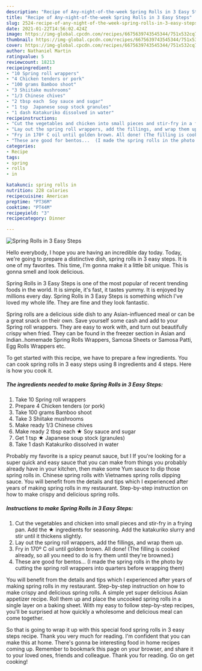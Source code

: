 ```yaml
---
description: "Recipe of Any-night-of-the-week Spring Rolls in 3 Easy Steps"
title: "Recipe of Any-night-of-the-week Spring Rolls in 3 Easy Steps"
slug: 2524-recipe-of-any-night-of-the-week-spring-rolls-in-3-easy-steps
date: 2021-01-22T14:56:02.424Z
image: https://img-global.cpcdn.com/recipes/6675639743545344/751x532cq70/spring-rolls-in-3-easy-steps-recipe-main-photo.jpg
thumbnail: https://img-global.cpcdn.com/recipes/6675639743545344/751x532cq70/spring-rolls-in-3-easy-steps-recipe-main-photo.jpg
cover: https://img-global.cpcdn.com/recipes/6675639743545344/751x532cq70/spring-rolls-in-3-easy-steps-recipe-main-photo.jpg
author: Nathaniel Martin
ratingvalue: 5
reviewcount: 18213
recipeingredient:
- "10 Spring roll wrappers"
- "4 Chicken tenders or pork"
- "100 grams Bamboo shoot"
- "3 Shiitake mushrooms"
- "1/3 Chinese chives"
- "2 tbsp each  Soy sauce and sugar"
- "1 tsp  Japanese soup stock granules"
- "1 dash Katakuriko dissolved in water"
recipeinstructions:
- "Cut the vegetables and chicken into small pieces and stir-fry in a frying pan. Add the ★ ingredients for seasoning. Add the katakuriko slurry and stir until it thickens slightly."
- "Lay out the spring roll wrappers, add the fillings, and wrap them up."
- "Fry in 170º C oil until golden brown. All done! (The filling is cooked already, so all you need to do is fry them until they&#39;re browned.)"
- "These are good for bentos...  (I made the spring rolls in the photo by cutting the spring roll wrappers into quarters before wrapping them)"
categories:
- Recipe
tags:
- spring
- rolls
- in

katakunci: spring rolls in 
nutrition: 228 calories
recipecuisine: American
preptime: "PT36M"
cooktime: "PT44M"
recipeyield: "3"
recipecategory: Dinner

---
```



![Spring Rolls in 3 Easy Steps](https://img-global.cpcdn.com/recipes/6675639743545344/751x532cq70/spring-rolls-in-3-easy-steps-recipe-main-photo.jpg)

Hello everybody, I hope you are having an incredible day today. Today, we're going to prepare a distinctive dish, spring rolls in 3 easy steps. It is one of my favorites. This time, I'm gonna make it a little bit unique. This is gonna smell and look delicious.

Spring Rolls in 3 Easy Steps is one of the most popular of recent trending foods in the world. It is simple, it's fast, it tastes yummy. It is enjoyed by millions every day. Spring Rolls in 3 Easy Steps is something which I've loved my whole life. They are fine and they look fantastic.

Spring rolls are a delicious side dish to any Asian-influenced meal or can be a great snack on their own. Save yourself some cash and add to your Spring roll wrappers. They are easy to work with, and turn out beautifully crispy when fried. They can be found in the freezer section in Asian and Indian..homemade Spring Rolls Wrappers, Samosa Sheets or Samosa Patti, Egg Rolls Wrappers etc.


To get started with this recipe, we have to prepare a few ingredients. You can cook spring rolls in 3 easy steps using 8 ingredients and 4 steps. Here is how you cook it.

<!--inarticleads1-->

##### The ingredients needed to make Spring Rolls in 3 Easy Steps:

1. Take 10 Spring roll wrappers
1. Prepare 4 Chicken tenders (or pork)
1. Take 100 grams Bamboo shoot
1. Take 3 Shiitake mushrooms
1. Make ready 1/3 Chinese chives
1. Make ready 2 tbsp each ★ Soy sauce and sugar
1. Get 1 tsp ★ Japanese soup stock (granules)
1. Take 1 dash Katakuriko dissolved in water


Probably my favorite is a spicy peanut sauce, but I If you&#39;re looking for a super quick and easy sauce that you can make from things you probably already have in your kitchen, then make some Yum sauce to dip those spring rolls in. Chinese spring rolls with Vietnames spring rolls dipping sauce. You will benefit from the details and tips which I experienced after years of making spring rolls in my restaurant. Step-by-step instruction on how to make crispy and delicious spring rolls. 

<!--inarticleads2-->

##### Instructions to make Spring Rolls in 3 Easy Steps:

1. Cut the vegetables and chicken into small pieces and stir-fry in a frying pan. Add the ★ ingredients for seasoning. Add the katakuriko slurry and stir until it thickens slightly.
1. Lay out the spring roll wrappers, add the fillings, and wrap them up.
1. Fry in 170º C oil until golden brown. All done! (The filling is cooked already, so all you need to do is fry them until they&#39;re browned.)
1. These are good for bentos...  (I made the spring rolls in the photo by cutting the spring roll wrappers into quarters before wrapping them)


You will benefit from the details and tips which I experienced after years of making spring rolls in my restaurant. Step-by-step instruction on how to make crispy and delicious spring rolls. A simple yet super delicious Asian appetizer recipe. Roll them up and place the uncooked spring rolls in a single layer on a baking sheet. With my easy to follow step-by-step recipes, you&#39;ll be surprised at how quickly a wholesome and delicious meal can come together. 

So that is going to wrap it up with this special food spring rolls in 3 easy steps recipe. Thank you very much for reading. I'm confident that you can make this at home. There's gonna be interesting food in home recipes coming up. Remember to bookmark this page on your browser, and share it to your loved ones, friends and colleague. Thank you for reading. Go on get cooking!
